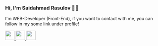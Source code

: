 ### Hi, I'm Saidahmad Rasulov 🧑‍💻
I'm WEB-Developer (Front-End), if you want to contact with me, you can follow in my some link under profile!

<a href='https://t.me/Rasulov_57'>
    <img src='https://avatars.mds.yandex.net/i?id=a5ca45ebc1978fac6470427e1cfe8b00ba9df5ca-9237877-images-thumbs&n=13' width='30px' />
</a>
<a href='https://www.instagram.com/_rasulov_.07'>
    <img src='https://avatars.mds.yandex.net/i?id=edbacad37058815aee75103ad28a109afbdebe6a-7757653-images-thumbs&n=13' width='30px' />
</a>
<a href='https://vk.com/angel_c_nebec'>
    <img src='https://avatars.mds.yandex.net/i?id=73419ee7a052c2d74f8d4f5f8c957249383adb36-9164755-images-thumbs&n=13' width='30px' />
</a>
